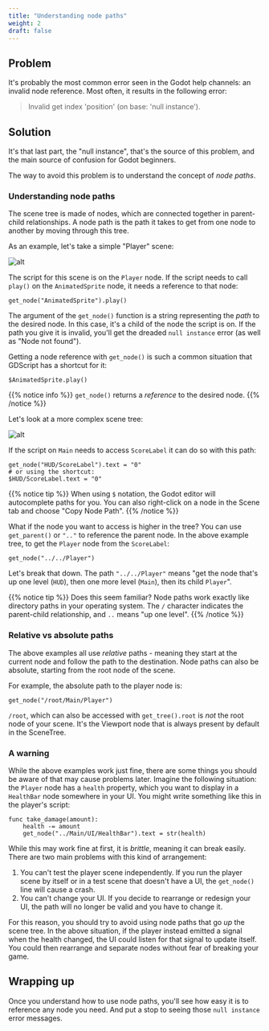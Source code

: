 ```yaml
---
title: "Understanding node paths"
weight: 2
draft: false
---
```


## Problem

It's probably the most common error seen in the Godot help channels: an invalid node reference. Most often, it results in the following error:

> Invalid get index 'position' (on base: 'null instance').

## Solution

It's that last part, the "null instance", that's the source of this problem, and the main source of confusion for Godot beginners.

The way to avoid this problem is to understand the concept of *node paths*.

### Understanding node paths

The scene tree is made of nodes, which are connected together in parent-child relationships. A node path is the path it takes to get from one node to another by moving through this tree.

As an example, let's take a simple "Player" scene:

![alt](/godot_recipes/img/node_paths_01.png)

The script for this scene is on the `Player` node. If the script needs to call `play()` on the `AnimatedSprite` node, it needs a reference to that node:

```gdscript
get_node("AnimatedSprite").play()
```

The argument of the `get_node()` function is a string representing the *path* to the desired node. In this case, it's a child of the node the script is on. If the path you give it is invalid, you'll get the dreaded `null instance` error (as well as "Node not found").

Getting a node reference with `get_node()` is such a common situation that GDScript has a shortcut for it:

```gdscript
$AnimatedSprite.play()
```

{{% notice info %}}
`get_node()` returns a *reference* to the desired node.
{{% /notice %}}

Let's look at a more complex scene tree:

![alt](/godot_recipes/img/node_paths_02.png)

If the script on `Main` needs to access `ScoreLabel` it can do so with this path:

```gdscript
get_node("HUD/ScoreLabel").text = "0"
# or using the shortcut:
$HUD/ScoreLabel.text = "0"
```

{{% notice tip %}}
When using `$` notation, the Godot editor will autocomplete paths for you. You can also right-click on a node in the Scene tab and choose "Copy Node Path".
{{% /notice %}}

What if the node you want to access is higher in the tree? You can use `get_parent()` or `".."` to reference the parent node. In the above example tree, to get the `Player` node from the `ScoreLabel`:

```gdscript
get_node("../../Player")
```

Let's break that down. The path `"../../Player"` means "get the node that's up one level (`HUD`), then one more level (`Main`), then its child `Player`".

{{% notice tip %}}
Does this seem familiar? Node paths work exactly like directory paths in your operating system. The `/` character indicates the parent-child relationship, and `..` means "up one level".
{{% /notice %}}

### Relative vs absolute paths

The above examples all use *relative* paths - meaning they start at the current node and follow the path to the destination. Node paths can also be absolute, starting from the root node of the scene.

For example, the absolute path to the player node is:

```gdscript
get_node("/root/Main/Player")
```

`/root`, which can also be accessed with `get_tree().root` is *not* the root node of your scene. It's the Viewport node that is always present by default in the SceneTree.

### A warning

While the above examples work just fine, there are some things you should be aware of that may cause problems later. Imagine the following situation: the `Player` node has a `health` property, which you want to display in a `HealthBar` node somewhere in your UI. You might write something like this in the player's script:

```gdscript
func take_damage(amount):
    health -= amount
    get_node("../Main/UI/HealthBar").text = str(health)
```

While this may work fine at first, it is *brittle*, meaning it can break easily. There are two main problems with this kind of arrangement:

1. You can't test the player scene independently. If you run the player scene by itself or in a test scene that doesn't have a UI, the `get_node()` line will cause a crash.
2. You can't change your UI. If you decide to rearrange or redesign your UI, the path will no longer be valid and you have to change it.

For this reason, you should try to avoid using node paths that go *up* the scene tree. In the above situation, if the player instead emitted a signal when the health changed, the UI could listen for that signal to update itself. You could then rearrange and separate nodes without fear of breaking your game.

## Wrapping up

Once you understand how to use node paths, you'll see how easy it is to reference any node you need. And put a stop to seeing those `null instance` error messages.

<!-- ## Related Recipes

- [Using KinematicBody2D](/godot_recipes/physics/godot3_kinematic2d/) -->
